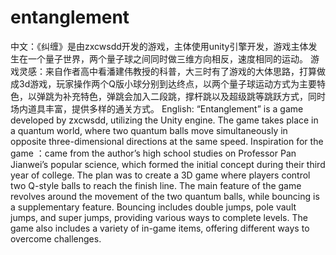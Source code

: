 # entanglement
中文：《纠缠》是由zxcwsdd开发的游戏，主体使用unity引擎开发，游戏主体发生在一个量子世界，两个量子球之间同时做三维方向相反，速度相同的运动。
游戏灵感：来自作者高中看潘建伟教授的科普，大三时有了游戏的大体思路，打算做成3d游戏，玩家操作两个Q版小球分别到达终点，以两个量子球运动方式为主要特色，以弹跳为补充特色，弹跳会加入二段跳，撑杆跳以及超级跳等跳跃方式，同时场内道具丰富，提供多样的通关方式。
English: “Entanglement” is a game developed by zxcwsdd, utilizing the Unity engine. The game takes place in a quantum world, where two quantum balls move simultaneously in opposite three-dimensional directions at the same speed.
Inspiration for the game ：came from the author’s high school studies on Professor Pan Jianwei’s popular science, which formed the initial concept during their third year of college. The plan was to create a 3D game where players control two Q-style balls to reach the finish line. The main feature of the game revolves around the movement of the two quantum balls, while bouncing is a supplementary feature. Bouncing includes double jumps, pole vault jumps, and super jumps, providing various ways to complete levels. The game also includes a variety of in-game items, offering different ways to overcome challenges.

